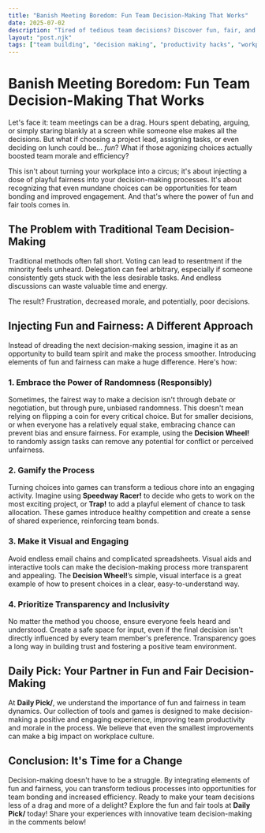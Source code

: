 ```yaml
---
title: "Banish Meeting Boredom: Fun Team Decision-Making That Works"
date: 2025-07-02
description: "Tired of tedious team decisions? Discover fun, fair, and efficient methods to boost engagement and make choices everyone's happy with. Learn how to use games and tools to simplify decision-making and energize your team!"
layout: "post.njk"
tags: ["team building", "decision making", "productivity hacks", "workplace culture", "team dynamics", "meeting facilitation", "agile methodology"]
---
```


# Banish Meeting Boredom: Fun Team Decision-Making That Works

Let's face it: team meetings can be a drag.  Hours spent debating, arguing, or simply staring blankly at a screen while someone else makes all the decisions.  But what if choosing a project lead, assigning tasks, or even deciding on lunch could be… *fun*?  What if those agonizing choices actually boosted team morale and efficiency?

This isn't about turning your workplace into a circus; it's about injecting a dose of playful fairness into your decision-making processes.  It's about recognizing that even mundane choices can be opportunities for team bonding and improved engagement. And that's where the power of fun and fair tools comes in.

## The Problem with Traditional Team Decision-Making

Traditional methods often fall short.  Voting can lead to resentment if the minority feels unheard.  Delegation can feel arbitrary, especially if someone consistently gets stuck with the less desirable tasks.  And endless discussions can waste valuable time and energy.

The result?  Frustration, decreased morale, and potentially, poor decisions.

## Injecting Fun and Fairness: A Different Approach

Instead of dreading the next decision-making session, imagine it as an opportunity to build team spirit and make the process smoother.  Introducing elements of fun and fairness can make a huge difference. Here's how:

### 1. Embrace the Power of Randomness (Responsibly)

Sometimes, the fairest way to make a decision isn't through debate or negotiation, but through pure, unbiased randomness.  This doesn't mean relying on flipping a coin for every critical choice. But for smaller decisions, or when everyone has a relatively equal stake, embracing chance can prevent bias and ensure fairness.  For example, using the **Decision Wheel!** to randomly assign tasks can remove any potential for conflict or perceived unfairness.


### 2. Gamify the Process

Turning choices into games can transform a tedious chore into an engaging activity.  Imagine using **Speedway Racer!** to decide who gets to work on the most exciting project, or **Trap!** to add a playful element of chance to task allocation.  These games introduce healthy competition and create a sense of shared experience, reinforcing team bonds.

### 3. Make it Visual and Engaging

Avoid endless email chains and complicated spreadsheets. Visual aids and interactive tools can make the decision-making process more transparent and appealing.  The **Decision Wheel!**’s simple, visual interface is a great example of how to present choices in a clear, easy-to-understand way.

### 4. Prioritize Transparency and Inclusivity

No matter the method you choose, ensure everyone feels heard and understood.  Create a safe space for input, even if the final decision isn't directly influenced by every team member's preference.  Transparency goes a long way in building trust and fostering a positive team environment.

## Daily Pick: Your Partner in Fun and Fair Decision-Making

At **Daily Pick/**, we understand the importance of fun and fairness in team dynamics.  Our collection of tools and games is designed to make decision-making a positive and engaging experience, improving team productivity and morale in the process.  We believe that even the smallest improvements can make a big impact on workplace culture.


## Conclusion:  It's Time for a Change

Decision-making doesn't have to be a struggle. By integrating elements of fun and fairness, you can transform tedious processes into opportunities for team bonding and increased efficiency.   Ready to make your team decisions less of a drag and more of a delight?  Explore the fun and fair tools at **Daily Pick/** today!  Share your experiences with innovative team decision-making in the comments below!
